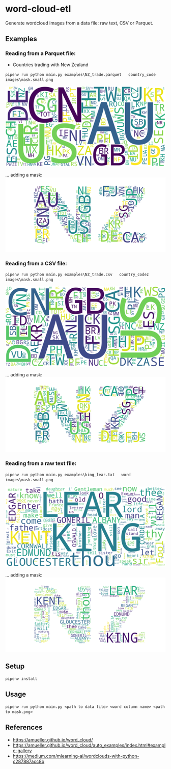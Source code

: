 # word-cloud-etl

Generate wordcloud images from a data file: raw text, CSV or Parquet.

## Examples

### Reading from a Parquet file:

- Countries trading with New Zealand

```
pipenv run python main.py examples\NZ_trade.parquet   country_code     images\mask.small.png
```

![NZ trade countries](./images/country_code.png)

... adding a mask:
![NZ trade countries with mask](./images/country_code_masked.png)

### Reading from a CSV file:

```
pipenv run python main.py examples\NZ_trade.csv   country_codez     images\mask.small.png
```

![NZ trade countries - CSV](./images/country_codez.png)

... adding a mask:
![NZ trade countries - CSV with mask](./images/country_codez_masked.png)

### Reading from a raw text file:

```
pipenv run python main.py examples\king_lear.txt   word     images\mask.small.png
```
![King Lear - raw text](./images/word.png)

... adding a mask:
![King Lear - raw text with mask](./images/word_masked.png)

## Setup

```shell
pipenv install
```

## Usage

```shell
pipenv run python main.py <path to data file> <word column name> <path to mask.png>
```

## References

- https://amueller.github.io/word_cloud/
- https://amueller.github.io/word_cloud/auto_examples/index.html#example-gallery
- https://medium.com/mlearning-ai/wordclouds-with-python-c287887acc8b
